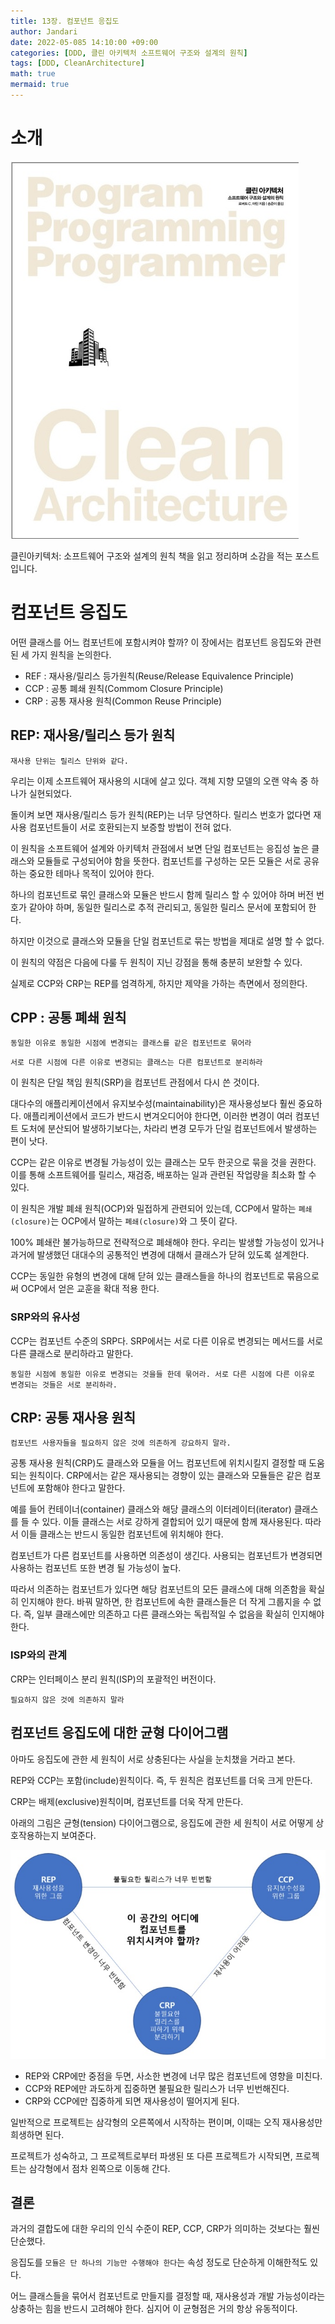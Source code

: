 ```yaml
---
title: 13장. 컴포넌트 응집도
author: Jandari
date: 2022-05-085 14:10:00 +09:00
categories: [DDD, 클린 아키텍처 소프트웨어 구조와 설계의 원칙]
tags: [DDD, CleanArchitecture]
math: true
mermaid: true
---
```


# 소개

![image](/assets/img/post/2022-05-08-PPPCleanArchitecture_ch13/1.jpg)

클린아키텍처: 소프트웨어 구조와 설계의 원칙 책을 읽고 정리하며 소감을 적는 포스트입니다.

# 컴포넌트 응집도

어떤 클래스를 어느 컴포넌트에 포함시켜야 할까? 이 장에서는 컴포넌트 응집도와 관련된 세 가지 원칙을 논의한다.

* REF : 재사용/릴리스 등가원칙(Reuse/Release Equivalence Principle)
* CCP : 공통 폐쇄 원칙(Commom Closure Principle)
* CRP : 공통 재사용 원칙(Common Reuse Principle)

## REP: 재사용/릴리스 등가 원칙

`재사용 단위는 릴리스 단위와 같다.`

우리는 이제 소프트웨어 재사용의 시대에 살고 있다. 객체 지향 모델의 오랜 약속 중 하나가 실현되었다.

돌이켜 보면 재사용/릴리스 등가 원칙(REP)는 너무 당연하다. 릴리스 번호가 없다면 재사용 컴포넌트들이 서로 호환되는지 보증할 방법이 전혀 없다.

이 원칙을 소프트웨어 설계와 아키텍처 관점에서 보면 단일 컴포넌트는 응집성 높은 클래스와 모듈들로 구성되어야 함을 뜻한다. 컴포넌트를 구성하는 모든 모듈은 서로 공유하는 중요한 테마나 목적이 있어야 한다.

하나의 컴포넌트로 묶인 클래스와 모듈은 반드시 함께 릴리스 할 수 있어야 하며 버전 번호가 같아야 하며, 동일한 릴리스로 추적 관리되고, 동일한 릴리스 문서에 포함되어 한다.

하지만 이것으로 클래스와 모듈을 단일 컴포넌트로 묶는 방법을 제대로 설명 할 수 없다.

이 원칙의 약점은 다음에 다룰 두 원칙이 지닌 강점을 통해 충분히 보완할 수 있다.

실제로 CCP와 CRP는 REP를 엄격하게, 하지만 제약을 가하는 측면에서 정의한다.

## CPP : 공통 폐쇄 원칙

`동일한 이유로 동일한 시점에 변경되는 클래스를 같은 컴포넌트로 묶어라`

`서로 다른 시점에 다른 이유로 변경되는 클래스는 다른 컴포넌트로 분리하라 `

이 원칙은 단일 책임 원칙(SRP)을 컴포넌트 관점에서 다시 쓴 것이다.

대다수의 애플리케이션에서 유지보수성(maintainability)은 재사용성보다 훨씬 중요하다. 애플리케이션에서 코드가 반드시 변겨오디어야 한다면, 이러한 변경이 여러 컴포넌트 도처에 분산되어 발생하기보다는, 차라리 변경 모두가 단일 컴포넌트에서 발생하는 편이 낫다.

CCP는 같은 이유로 변경될 가능성이 있는 클래스는 모두 한곳으로 묶을 것을 권한다. 이를 통해 소프트웨어를 릴리스, 재검증, 배포하는 일과 관련된 작업량을 최소화 할 수 있다.

이 원칙은 개발 폐쇄 원칙(OCP)와 밀접하게 관련되어 있는데, CCP에서 말하는 `폐쇄(closure)`는 OCP에서 말하는 `폐쇄(closure)`와 그 뜻이 같다.

100% 폐쇄란 불가능하므로 전략적으로 폐쇄해야 한다. 우리는 발생할 가능성이 있거나 과거에 발생했던 대대수의 공통적인 변경에 대해서 클래스가 닫혀 있도록 설계한다.

CCP는 동일한 유형의 변경에 대해 닫혀 있는 클래스들을 하나의 컴포넌트로 묶음으로써 OCP에서 얻은 교훈을 확대 적용 한다.

### SRP와의 유사성

CCP는 컴포넌트 수준의 SRP다. SRP에서는 서로 다른 이유로 변경되는 메서드를 서로 다른 클래스로 분리하라고 말한다.

`동일한 시점에 동일한 이유로 변경되는 것을들 한데 묶어라. 서로 다른 시점에 다른 이유로 변경되는 것들은 서로 분리하라.`


## CRP: 공통 재사용 원칙

`컴포넌트 사용자들을 필요하지 않은 것에 의존하게 강요하지 말라.`

공통 재사용 원칙(CRP)도 클래스와 모듈을 어느 컴포넌트에 위치시킬지 결정할 때 도움되는 원칙이다. CRP에서는 같은 재사용되는 경향이 있는 클래스와 모듈들은 같은 컴포넌트에 포함해야 한다고 말한다.

예를 들어 컨테이너(container) 클래스와 해당 클래스의 이터레이터(iterator) 클래스를 들 수 있다. 이들 클래스는 서로 강하게 결합되어 있기 때문에 함께 재사용된다. 따라서 이들 클래스는 반드시 동일한 컴포넌트에 위치해야 한다.

컴포넌트가 다른 컴포넌트를 사용하면 의존성이 생긴다. 사용되는 컴포넌트가 변경되면 사용하는 컴포넌트 또한 변경 될 가능성이 높다.

따라서 의존하는 컴포넌트가 있다면 해당 컴포넌트의 모든 클래스에 대해 의존함을 확실히 인지해야 한다. 바꿔 말하면, 한 컴포넌트에 속한 클래스들은 더 작게 그룹지을 수 없다. 즉, 일부 클래스에만 의존하고 다른 클래스와는 독립적일 수 없음을 확실히 인지해야 한다.

### ISP와의 관계

CRP는 인터페이스 분리 원칙(ISP)의 포괄적인 버전이다.

`필요하지 않은 것에 의존하지 말라`

## 컴포넌트 응집도에 대한 균형 다이어그램

아마도 응집도에 관한 세 원칙이 서로 상충된다는 사실을 눈치챘을 거라고 본다.

REP와 CCP는 포함(include)원칙이다. 즉, 두 원칙은 컴포넌트를 더욱 크게 만든다.

CRP는 배제(exclusive)원칙이며, 컴포넌트를 더욱 작게 만든다.

아래의 그림은 균형(tension) 다이어그램으로, 응집도에 관한 세 원칙이 서로 어떻게 상호작용하는지 보여준다.

![image](/assets/img/post/2022-05-08-PPPCleanArchitecture_ch13/2.jpg)

* REP와 CRP에만 중점을 두면, 사소한 변경에 너무 많은 컴포넌트에 영향을 미친다.
* CCP와 REP에만 과도하게 집중하면 불필요한 릴리스가 너무 빈번해진다.
* CRP와 CCP에만 집중하게 되면 재사용성이 떨어지게 된다.

일반적으로 프로젝트는 삼각형의 오른쪽에서 시작하는 편이며, 이때는 오직 재사용성만 희생하면 된다.

프로젝트가 성숙하고, 그 프로젝트로부터 파생된 또 다른 프로젝트가 시작되면, 프로젝트는 삼각형에서 점차 왼쪽으로 이동해 간다.

## 결론

과거의 결합도에 대한 우리의 인식 수준이 REP, CCP, CRP가 의미하는 것보다는 훨씬 단순했다.

응집도를 `모듈은 단 하나의 기능만 수행해야 한다`는 속성 정도로 단순하게 이해한적도 있다.

어느 클래스들을 묶어서 컴포넌트로 만들지를 결정할 때, 재사용성과 개발 가능성이라는 상충하는 힘을 반드시 고려해야 한다. 심지어 이 균형점은 거의 항상 유동적이다.